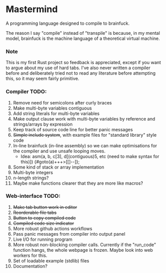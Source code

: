 # Mastermind

A programming language designed to compile to brainfuck.

The reason I say "compile" instead of "transpile" is because, in my mental model, brainfuck is the machine language of a theoretical virtual machine.

### Note

This is my first Rust project so feedback is appreciated, except if you want to argue about my use of hard tabs.
I've also never written a compiler before and deliberately tried not to read any literature before attempting this, so it may seem fairly primitive.

### Compiler TODO:

1. Remove need for semicolons after curly braces
1. Make multi-byte variables contiguous
1. Add string literals for multi-byte variables
1. Make output clause work with multi-byte variables by reference and strings/arrays by expression
1. Keep track of source code line for better panic messages
1. ~~Simple include system~~, with example files for "standard library" style code
1. In-line brainfuck (in-line assembly) so we can make optimisations for the compiler and use unsafe looping moves.
   - Idea: asm(a, b, c[3], d[(contiguous)5, etc (need to make syntax for this)]) {#goto(a)+++>[[]--]};
1. Some kind of stack or array implementation
1. Multi-byte integers
1. n-length strings?
1. Maybe make functions clearer that they are more like macros?

### Web-interface TODO:

1. ~~Make tab button work in editor~~
2. ~~Reorderable file tabs~~
3. ~~Button to copy compiled code~~
4. ~~Compiled code size indicator~~
5. More robust github actions workflows
6. Pass panic messages from compiler into output panel
7. Live I/O for running program
8. More robust non-blocking compiler calls. Currently if the "run_code" function hangs, the whole webpage is frozen. Maybe look into web workers for this.
9. Set of loadable example (stdlib) files
10. Documentation?
